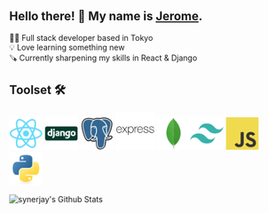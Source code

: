 ## Hello there! 👋 My name is [Jerome](https://www.jerometo.com).

👨‍💻 Full stack developer based in Tokyo\
💡 Love learning something new \
🪚 Currently sharpening my skills in React & Django

## Toolset 🛠️
<p align="left"> <img src="https://raw.githubusercontent.com/devicons/devicon/00f02ef57fb7601fd1ddcc2fe6fe670fef3ae3e4/icons/react/react-original.svg" alt="c" width="60" height="60"/> <img src="https://raw.githubusercontent.com/devicons/devicon/00f02ef57fb7601fd1ddcc2fe6fe670fef3ae3e4/icons/django/django-plain.svg" alt="cplusplus" width="60" height="60"/> <img src="https://raw.githubusercontent.com/devicons/devicon/00f02ef57fb7601fd1ddcc2fe6fe670fef3ae3e4/icons/postgresql/postgresql-original.svg" alt="css3" width="60" height="60"/> <img src="https://raw.githubusercontent.com/devicons/devicon/00f02ef57fb7601fd1ddcc2fe6fe670fef3ae3e4/icons/express/express-original-wordmark.svg" alt="figma" width="70" height="70"/> <img src="https://raw.githubusercontent.com/devicons/devicon/00f02ef57fb7601fd1ddcc2fe6fe670fef3ae3e4/icons/mongodb/mongodb-original.svg" alt="flutter" width="60" height="60"/><img src="https://raw.githubusercontent.com/devicons/devicon/00f02ef57fb7601fd1ddcc2fe6fe670fef3ae3e4/icons/tailwindcss/tailwindcss-plain.svg" alt="git" width="60" height="60"/> <img src="https://raw.githubusercontent.com/devicons/devicon/00f02ef57fb7601fd1ddcc2fe6fe670fef3ae3e4/icons/javascript/javascript-original.svg" alt="html5" width="60" height="60"/> <img src="https://raw.githubusercontent.com/devicons/devicon/00f02ef57fb7601fd1ddcc2fe6fe670fef3ae3e4/icons/python/python-original.svg" alt="python" width="60" height="60"/></p>

<img src="https://github-readme-stats.vercel.app/api?username=synerjay&count_private=true&show_icons=true&theme=vue&include_all_commits=true" alt="synerjay's Github Stats">


<!--
**synerjay/synerjay** is a ✨ _special_ ✨ repository because its `README.md` (this file) appears on your GitHub profile.

Here are some ideas to get you started:

- 🔭 I’m currently working on ...
- 🌱 I’m currently learning ...
- 👯 I’m looking to collaborate on ...
- 🤔 I’m looking for help with ...
- 💬 Ask me about ...
- 📫 How to reach me: ...
- 😄 Pronouns: ...
- ⚡ Fun fact: ...
-->
